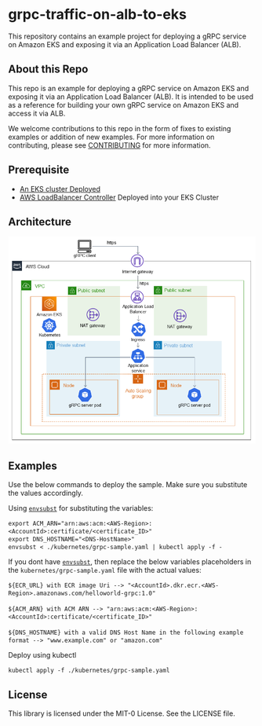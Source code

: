 # grpc-traffic-on-alb-to-eks

This repository contains an example project for deploying a gRPC service on Amazon EKS and exposing it via an Application Load Balancer (ALB).

## About this Repo

This repo is an example for deploying a gRPC service on Amazon EKS and exposing it via an Application Load Balancer (ALB). It is intended to be used as a reference for building your own gRPC service on Amazon EKS and access it via ALB. 

We welcome contributions to this repo in the form of fixes to existing examples or addition of new examples. For more information on contributing, please see [CONTRIBUTING](CONTRIBUTING.md#security-issue-notifications) for more information.

## Prerequisite

* [An EKS cluster Deployed](https://docs.aws.amazon.com/eks/latest/userguide/aws-load-balancer-controller.html)
* [AWS LoadBalancer Controller](https://docs.aws.amazon.com/eks/latest/userguide/aws-load-balancer-controller.html) Deployed into your EKS Cluster

## Architecture
![alt text](static/architecture.png)


## Examples

Use the below commands to deploy the sample. Make sure you substitute the values accordingly. 

Using [`envsubst`](https://www.gnu.org/software/gettext/manual/html_node/envsubst-Invocation.html) for substituting the variables: 

```export ECR_URL="<AccountId>.dkr.ecr.<AWS-Region>.amazonaws.com/helloworld-grpc:1.0"
export ACM_ARN="arn:aws:acm:<AWS-Region>:<AccountId>:certificate/<certificate_ID>"
export DNS_HOSTNAME="<DNS-HostName>"
envsubst < ./kubernetes/grpc-sample.yaml | kubectl apply -f -
```

If you dont have [`envsubst`](https://www.gnu.org/software/gettext/manual/html_node/envsubst-Invocation.html), then replace the below variables placeholders in the `kubernetes/grpc-sample.yaml` file with the actual values: 

```
${ECR_URL} with ECR image Uri --> "<AccountId>.dkr.ecr.<AWS-Region>.amazonaws.com/helloworld-grpc:1.0"

${ACM_ARN} with ACM ARN --> "arn:aws:acm:<AWS-Region>:<AccountId>:certificate/<certificate_ID>"

${DNS_HOSTNAME} with a valid DNS Host Name in the following example format --> "www.example.com" or "amazon.com" 
```
Deploy using kubectl

```
kubectl apply -f ./kubernetes/grpc-sample.yaml
```

## License

This library is licensed under the MIT-0 License. See the LICENSE file.

